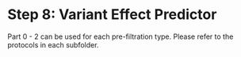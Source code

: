 # Step 8: Variant Effect Predictor

Part 0 - 2 can be used for each pre-filtration type. Please refer to the protocols in each subfolder.
